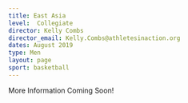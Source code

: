 ```yaml
---
title: East Asia
level:  Collegiate
director: Kelly Combs
director_email: Kelly.Combs@athletesinaction.org
dates: August 2019
type: Men
layout: page
sport: basketball
---
```

More Information Coming Soon!